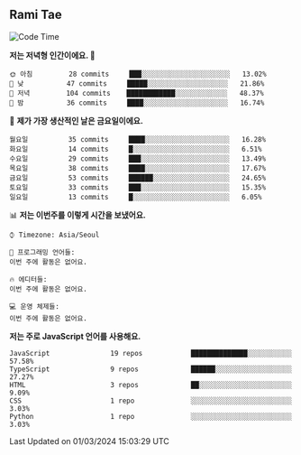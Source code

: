 ## Rami Tae

<!--START_SECTION:waka-->
![Code Time](http://img.shields.io/badge/Code%20Time-1%2C360%20hrs%2052%20mins-blue)

**저는 저녁형 인간이에요. 🦉** 

```text
🌞 아침         28 commits     ███░░░░░░░░░░░░░░░░░░░░░░   13.02% 
🌆 낮　         47 commits     █████░░░░░░░░░░░░░░░░░░░░   21.86% 
🌃 저녁         104 commits    ████████████░░░░░░░░░░░░░   48.37% 
🌙 밤　         36 commits     ████░░░░░░░░░░░░░░░░░░░░░   16.74%

```
📅 **제가 가장 생산적인 날은 금요일이에요.** 

```text
월요일          35 commits     ████░░░░░░░░░░░░░░░░░░░░░   16.28% 
화요일          14 commits     █░░░░░░░░░░░░░░░░░░░░░░░░   6.51% 
수요일          29 commits     ███░░░░░░░░░░░░░░░░░░░░░░   13.49% 
목요일          38 commits     ████░░░░░░░░░░░░░░░░░░░░░   17.67% 
금요일          53 commits     ██████░░░░░░░░░░░░░░░░░░░   24.65% 
토요일          33 commits     ███░░░░░░░░░░░░░░░░░░░░░░   15.35% 
일요일          13 commits     █░░░░░░░░░░░░░░░░░░░░░░░░   6.05%

```


📊 **저는 이번주를 이렇게 시간을 보냈어요.** 

```text
⌚︎ Timezone: Asia/Seoul

💬 프로그래밍 언어들: 
이번 주에 활동은 없어요.

🔥 에디터들: 
이번 주에 활동은 없어요.

💻 운영 체제들: 
이번 주에 활동은 없어요.

```

**저는 주로 JavaScript 언어를 사용해요.** 

```text
JavaScript               19 repos            ██████████████░░░░░░░░░░░   57.58% 
TypeScript               9 repos             ██████░░░░░░░░░░░░░░░░░░░   27.27% 
HTML                     3 repos             ██░░░░░░░░░░░░░░░░░░░░░░░   9.09% 
CSS                      1 repo              ░░░░░░░░░░░░░░░░░░░░░░░░░   3.03% 
Python                   1 repo              ░░░░░░░░░░░░░░░░░░░░░░░░░   3.03%

```



 Last Updated on 01/03/2024 15:03:29 UTC
<!--END_SECTION:waka-->
